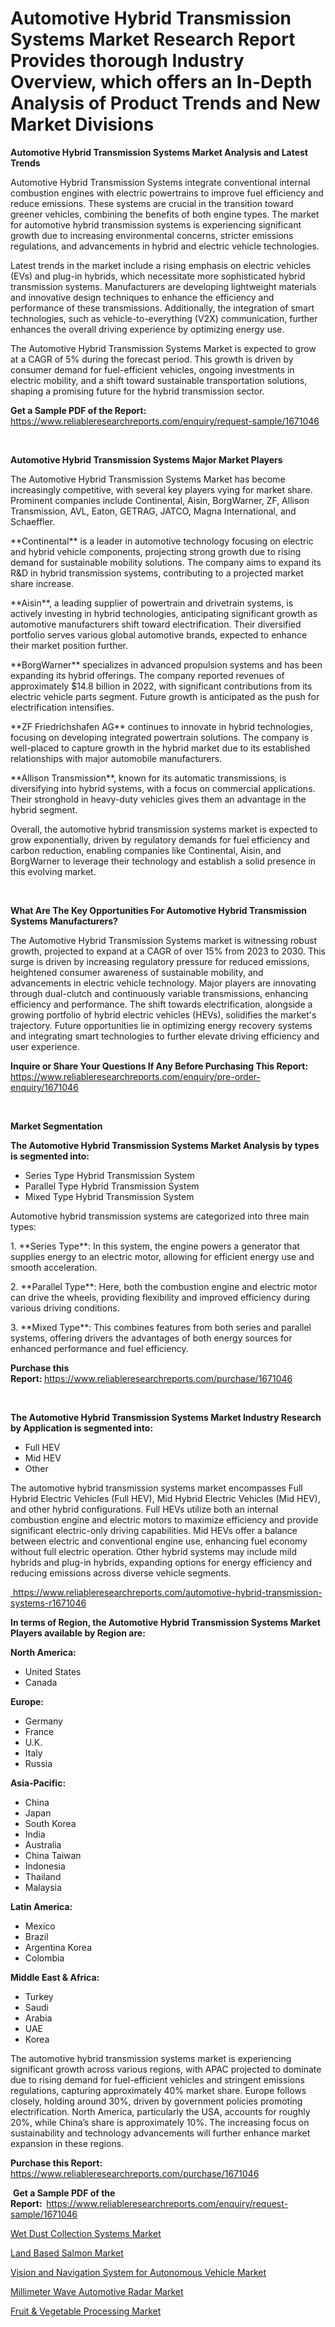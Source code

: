 <p><h1>Automotive Hybrid Transmission Systems Market Research Report Provides thorough Industry Overview, which offers an In-Depth Analysis of Product Trends and New Market Divisions</h1></p><p><strong>Automotive Hybrid Transmission Systems Market Analysis and Latest Trends</strong></p>
<p><p>Automotive Hybrid Transmission Systems integrate conventional internal combustion engines with electric powertrains to improve fuel efficiency and reduce emissions. These systems are crucial in the transition toward greener vehicles, combining the benefits of both engine types. The market for automotive hybrid transmission systems is experiencing significant growth due to increasing environmental concerns, stricter emissions regulations, and advancements in hybrid and electric vehicle technologies.</p><p>Latest trends in the market include a rising emphasis on electric vehicles (EVs) and plug-in hybrids, which necessitate more sophisticated hybrid transmission systems. Manufacturers are developing lightweight materials and innovative design techniques to enhance the efficiency and performance of these transmissions. Additionally, the integration of smart technologies, such as vehicle-to-everything (V2X) communication, further enhances the overall driving experience by optimizing energy use.</p><p>The Automotive Hybrid Transmission Systems Market is expected to grow at a CAGR of 5% during the forecast period. This growth is driven by consumer demand for fuel-efficient vehicles, ongoing investments in electric mobility, and a shift toward sustainable transportation solutions, shaping a promising future for the hybrid transmission sector.</p></p>
<p><strong>Get a Sample PDF of the Report:&nbsp;</strong> <a href="https://www.reliableresearchreports.com/enquiry/request-sample/1671046?utm_campaign=120&utm_medium=2&utm_source=Github&utm_content=ia&utm_term=09102024&utm_id=automotive-hybrid-transmission-systems">https://www.reliableresearchreports.com/enquiry/request-sample/1671046</a></p>
<p>&nbsp;</p>
<p><strong>Automotive Hybrid Transmission Systems Major Market Players</strong></p>
<p><p>The Automotive Hybrid Transmission Systems Market has become increasingly competitive, with several key players vying for market share. Prominent companies include Continental, Aisin, BorgWarner, ZF, Allison Transmission, AVL, Eaton, GETRAG, JATCO, Magna International, and Schaeffler.</p><p>**Continental** is a leader in automotive technology focusing on electric and hybrid vehicle components, projecting strong growth due to rising demand for sustainable mobility solutions. The company aims to expand its R&D in hybrid transmission systems, contributing to a projected market share increase.</p><p>**Aisin**, a leading supplier of powertrain and drivetrain systems, is actively investing in hybrid technologies, anticipating significant growth as automotive manufacturers shift toward electrification. Their diversified portfolio serves various global automotive brands, expected to enhance their market position further.</p><p>**BorgWarner** specializes in advanced propulsion systems and has been expanding its hybrid offerings. The company reported revenues of approximately $14.8 billion in 2022, with significant contributions from its electric vehicle parts segment. Future growth is anticipated as the push for electrification intensifies.</p><p>**ZF Friedrichshafen AG** continues to innovate in hybrid technologies, focusing on developing integrated powertrain solutions. The company is well-placed to capture growth in the hybrid market due to its established relationships with major automobile manufacturers.</p><p>**Allison Transmission**, known for its automatic transmissions, is diversifying into hybrid systems, with a focus on commercial applications. Their stronghold in heavy-duty vehicles gives them an advantage in the hybrid segment.</p><p>Overall, the automotive hybrid transmission systems market is expected to grow exponentially, driven by regulatory demands for fuel efficiency and carbon reduction, enabling companies like Continental, Aisin, and BorgWarner to leverage their technology and establish a solid presence in this evolving market.</p></p>
<p>&nbsp;</p>
<p><strong>What Are The Key Opportunities For Automotive Hybrid Transmission Systems Manufacturers?</strong></p>
<p><p>The Automotive Hybrid Transmission Systems market is witnessing robust growth, projected to expand at a CAGR of over 15% from 2023 to 2030. This surge is driven by increasing regulatory pressure for reduced emissions, heightened consumer awareness of sustainable mobility, and advancements in electric vehicle technology. Major players are innovating through dual-clutch and continuously variable transmissions, enhancing efficiency and performance. The shift towards electrification, alongside a growing portfolio of hybrid electric vehicles (HEVs), solidifies the market's trajectory. Future opportunities lie in optimizing energy recovery systems and integrating smart technologies to further elevate driving efficiency and user experience.</p></p>
<p><strong>Inquire or Share Your Questions If Any Before Purchasing This Report:</strong> <a href="https://www.reliableresearchreports.com/enquiry/pre-order-enquiry/1671046?utm_campaign=120&utm_medium=2&utm_source=Github&utm_content=ia&utm_term=09102024&utm_id=automotive-hybrid-transmission-systems">https://www.reliableresearchreports.com/enquiry/pre-order-enquiry/1671046</a></p>
<p>&nbsp;</p>
<p><strong>Market Segmentation</strong></p>
<p><strong>The Automotive Hybrid Transmission Systems Market Analysis by types is segmented into:</strong></p>
<p><ul><li>Series Type Hybrid Transmission System</li><li>Parallel Type Hybrid Transmission System</li><li>Mixed Type Hybrid Transmission System</li></ul></p>
<p><p>Automotive hybrid transmission systems are categorized into three main types: </p><p>1. **Series Type**: In this system, the engine powers a generator that supplies energy to an electric motor, allowing for efficient energy use and smooth acceleration.</p><p>2. **Parallel Type**: Here, both the combustion engine and electric motor can drive the wheels, providing flexibility and improved efficiency during various driving conditions.</p><p>3. **Mixed Type**: This combines features from both series and parallel systems, offering drivers the advantages of both energy sources for enhanced performance and fuel efficiency.</p></p>
<p><strong>Purchase this Report:&nbsp;</strong><a href="https://www.reliableresearchreports.com/purchase/1671046?utm_campaign=120&utm_medium=2&utm_source=Github&utm_content=ia&utm_term=09102024&utm_id=automotive-hybrid-transmission-systems">https://www.reliableresearchreports.com/purchase/1671046</a></p>
<p>&nbsp;</p>
<p><strong>The Automotive Hybrid Transmission Systems Market Industry Research by Application is segmented into:</strong></p>
<p><ul><li>Full HEV</li><li>Mid HEV</li><li>Other</li></ul></p>
<p><p>The automotive hybrid transmission systems market encompasses Full Hybrid Electric Vehicles (Full HEV), Mid Hybrid Electric Vehicles (Mid HEV), and other hybrid configurations. Full HEVs utilize both an internal combustion engine and electric motors to maximize efficiency and provide significant electric-only driving capabilities. Mid HEVs offer a balance between electric and conventional engine use, enhancing fuel economy without full electric operation. Other hybrid systems may include mild hybrids and plug-in hybrids, expanding options for energy efficiency and reducing emissions across diverse vehicle segments.</p></p>
<p><a href="https://www.reliableresearchreports.com/automotive-hybrid-transmission-systems-r1671046?utm_campaign=120&utm_medium=2&utm_source=Github&utm_content=ia&utm_term=09102024&utm_id=automotive-hybrid-transmission-systems">&nbsp;https://www.reliableresearchreports.com/automotive-hybrid-transmission-systems-r1671046</a></p>
<p><strong>In terms of Region, the Automotive Hybrid Transmission Systems Market Players available by Region are:</strong></p>
<p>
    <p> <strong> North America: </strong>
        <ul>
            <li>United States</li>
            <li>Canada</li>
        </ul>
        </p> 
    <p> <strong> Europe: </strong>
        <ul>
            <li>Germany</li>
            <li>France</li>
            <li>U.K.</li>
            <li>Italy</li>
            <li>Russia</li>
        </ul>
        </p> 
    <p> <strong> Asia-Pacific: </strong>
        <ul>
            <li>China</li>
            <li>Japan</li>
            <li>South Korea</li>
            <li>India</li>
            <li>Australia</li>
            <li>China Taiwan</li>
            <li>Indonesia</li>
            <li>Thailand</li>
            <li>Malaysia</li>
        </ul>
        </p> 
    <p> <strong> Latin America: </strong>
        <ul>
            <li>Mexico</li>
            <li>Brazil</li>
            <li>Argentina Korea</li>
            <li>Colombia</li>
        </ul>
        </p> 
    <p> <strong> Middle East & Africa: </strong>
        <ul>
            <li>Turkey</li>
            <li>Saudi</li>
            <li>Arabia</li>
            <li>UAE</li>
            <li>Korea</li>
        </ul>
    </p>
    </p>
<p><p>The automotive hybrid transmission systems market is experiencing significant growth across various regions, with APAC projected to dominate due to rising demand for fuel-efficient vehicles and stringent emissions regulations, capturing approximately 40% market share. Europe follows closely, holding around 30%, driven by government policies promoting electrification. North America, particularly the USA, accounts for roughly 20%, while China’s share is approximately 10%. The increasing focus on sustainability and technology advancements will further enhance market expansion in these regions.</p></p>
<p><strong>Purchase this Report: </strong><a href="https://www.reliableresearchreports.com/purchase/1671046?utm_campaign=120&utm_medium=2&utm_source=Github&utm_content=ia&utm_term=09102024&utm_id=automotive-hybrid-transmission-systems">https://www.reliableresearchreports.com/purchase/1671046</a></p>
<p>&nbsp;<strong>Get a Sample PDF of the Report:&nbsp;&nbsp;</strong><a href="https://www.reliableresearchreports.com/enquiry/request-sample/1671046?utm_campaign=120&utm_medium=2&utm_source=Github&utm_content=ia&utm_term=09102024&utm_id=automotive-hybrid-transmission-systems">https://www.reliableresearchreports.com/enquiry/request-sample/1671046</a></p>
<p><strong></strong></p>
<p><p><a href="https://www.linkedin.com/pulse/insights-wet-dust-collection-systems-industry-market-financial-gqmvf?utm_campaign=120&utm_medium=2&utm_source=Github&utm_content=ia&utm_term=09102024&utm_id=automotive-hybrid-transmission-systems">Wet Dust Collection Systems Market</a></p><p><a href="https://issuu.com/reportprime-2/docs/land-based-salmon-market-size-2030._e77cdb3229b20a?utm_campaign=120&utm_medium=2&utm_source=Github&utm_content=ia&utm_term=09102024&utm_id=automotive-hybrid-transmission-systems">Land Based Salmon Market</a></p><p><a href="https://github.com/LacThu1/Market-Research-Report-List-1/blob/main/vision-and-navigation-system-for-autonomous-vehicle-market.md?utm_campaign=120&utm_medium=2&utm_source=Github&utm_content=ia&utm_term=09102024&utm_id=automotive-hybrid-transmission-systems">Vision and Navigation System for Autonomous Vehicle Market</a></p><p><a href="https://github.com/ChristianClark406/Market-Research-Report-List-1/blob/main/millimeter-wave-automotive-radar-market.md?utm_campaign=120&utm_medium=2&utm_source=Github&utm_content=ia&utm_term=09102024&utm_id=automotive-hybrid-transmission-systems">Millimeter Wave Automotive Radar Market</a></p><p><a href="https://issuu.com/reportprime-2/docs/fruit-vegetable-processing-market-s_9a7f4186be7a6c?utm_campaign=120&utm_medium=2&utm_source=Github&utm_content=ia&utm_term=09102024&utm_id=automotive-hybrid-transmission-systems">Fruit & Vegetable Processing Market</a></p></p>